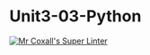 # Unit3-03-Python
[![Mr Coxall's Super Linter](https://github.com/ICS3U-Programming-VanN/Unit3-03-Python/workflows/Mr%20Coxall's%20Super%20Linter/badge.svg)](https://github.com/ICS3U-Programming-VanN/Unit3-03-Python/actions/)